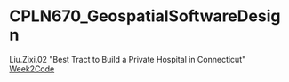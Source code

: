 # CPLN670_GeospatialSoftwareDesign

Liu.Zixi.02 "Best Tract to Build a Private Hospital in Connecticut" <br/>
[Week2Code](https://code.earthengine.google.com/777683dcc3aef7293cd897ef22f08eb5)

